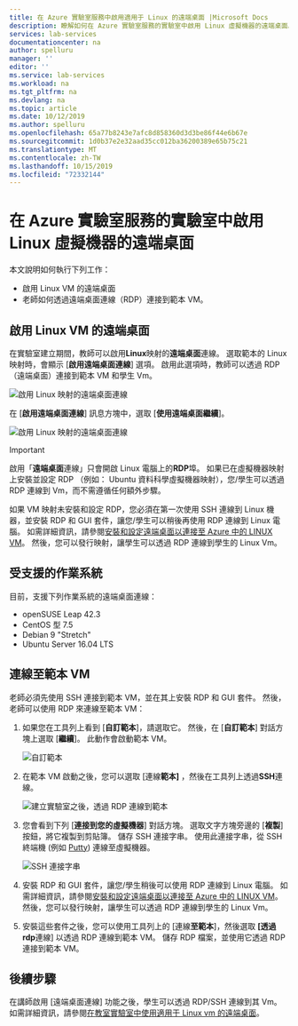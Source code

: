 ```yaml
---
title: 在 Azure 實驗室服務中啟用適用于 Linux 的遠端桌面 |Microsoft Docs
description: 瞭解如何在 Azure 實驗室服務的實驗室中啟用 Linux 虛擬機器的遠端桌面。
services: lab-services
documentationcenter: na
author: spelluru
manager: ''
editor: ''
ms.service: lab-services
ms.workload: na
ms.tgt_pltfrm: na
ms.devlang: na
ms.topic: article
ms.date: 10/12/2019
ms.author: spelluru
ms.openlocfilehash: 65a77b8243e7afc8d858360d3d3be86f44e6b67e
ms.sourcegitcommit: 1d0b37e2e32aad35cc012ba36200389e65b75c21
ms.translationtype: MT
ms.contentlocale: zh-TW
ms.lasthandoff: 10/15/2019
ms.locfileid: "72332144"
---
```

# <a name="enable-remote-desktop-for-linux-virtual-machines-in-a-lab-in-azure-lab-services"></a>在 Azure 實驗室服務的實驗室中啟用 Linux 虛擬機器的遠端桌面
本文說明如何執行下列工作：

- 啟用 Linux VM 的遠端桌面
- 老師如何透過遠端桌面連線（RDP）連接到範本 VM。

## <a name="enable-remote-desktop-for-linux-vm"></a>啟用 Linux VM 的遠端桌面
在實驗室建立期間，教師可以啟用**Linux**映射的**遠端桌面**連線。 選取範本的 Linux 映射時，會顯示 [**啟用遠端桌面連線**] 選項。 啟用此選項時，教師可以透過 RDP （遠端桌面）連接到範本 VM 和學生 Vm。 

![啟用 Linux 映射的遠端桌面連線](../media/how-to-enable-remote-desktop-linux/enable-rdp-option.png)

在 [**啟用遠端桌面連線**] 訊息方塊中，選取 [**使用遠端桌面繼續**]。 

![啟用 Linux 映射的遠端桌面連線](../media/how-to-enable-remote-desktop-linux/enabling-remote-desktop-connection-dialog.png)

> [!IMPORTANT] 
> 啟用「**遠端桌面**連線」只會開啟 Linux 電腦上的**RDP**埠。 如果已在虛擬機器映射上安裝並設定 RDP （例如： Ubuntu 資料科學虛擬機器映射），您/學生可以透過 RDP 連線到 Vm，而不需遵循任何額外步驟。
> 
> 如果 VM 映射未安裝和設定 RDP，您必須在第一次使用 SSH 連線到 Linux 機器，並安裝 RDP 和 GUI 套件，讓您/學生可以稍後再使用 RDP 連線到 Linux 電腦。 如需詳細資訊，請參閱[安裝和設定遠端桌面以連接至 Azure 中的 LINUX VM](../../virtual-machines/linux/use-remote-desktop.md)。 然後，您可以發行映射，讓學生可以透過 RDP 連線到學生的 Linux Vm。 

## <a name="supported-operating-systems"></a>受支援的作業系統
目前，支援下列作業系統的遠端桌面連線：

- openSUSE Leap 42.3
- CentOS 型 7.5
- Debian 9 "Stretch"
- Ubuntu Server 16.04 LTS

## <a name="connect-to-the-template-vm"></a>連線至範本 VM 
老師必須先使用 SSH 連接到範本 VM，並在其上安裝 RDP 和 GUI 套件。 然後，老師可以使用 RDP 來連線至範本 VM： 

1. 如果您在工具列上看到 [**自訂範本**]，請選取它。 然後，在 [**自訂範本**] 對話方塊上選取 [**繼續**]。 此動作會啟動範本 VM。  

    ![自訂範本](../media/how-to-enable-remote-desktop-linux/customize-template.png)
2. 在範本 VM 啟動之後，您可以選取 [連線**範本]** ，然後在工具列上透過**SSH**連線。 

    ![建立實驗室之後，透過 RDP 連線到範本](../media/how-to-enable-remote-desktop-linux/rdp-after-lab-creation.png) 
3. 您會看到下列 [**連接到您的虛擬機器**] 對話方塊。 選取文字方塊旁邊的 [**複製**] 按鈕，將它複製到剪貼簿。 儲存 SSH 連接字串。 使用此連接字串，從 SSH 終端機 (例如 [Putty](https://www.putty.org/)) 連線至虛擬機器。
 
    ![SSH 連接字串](../media/how-to-enable-remote-desktop-linux/ssh-connection-string.png)
4. 安裝 RDP 和 GUI 套件，讓您/學生稍後可以使用 RDP 連線到 Linux 電腦。 如需詳細資訊，請參閱[安裝和設定遠端桌面以連接至 Azure 中的 LINUX VM](../../virtual-machines/linux/use-remote-desktop.md)。 然後，您可以發行映射，讓學生可以透過 RDP 連線到學生的 Linux Vm。
5. 安裝這些套件之後，您可以使用工具列上的 [連線**至範本**]，然後選取 **[透過 rdp**連線] 以透過 RDP 連線到範本 VM。 儲存 RDP 檔案，並使用它透過 RDP 連接到範本 VM。 

## <a name="next-steps"></a>後續步驟
在講師啟用 [遠端桌面連線] 功能之後，學生可以透過 RDP/SSH 連線到其 Vm。 如需詳細資訊，請參閱[在教室實驗室中使用適用于 Linux vm 的遠端桌面](how-to-use-remote-desktop-linux-student.md)。 